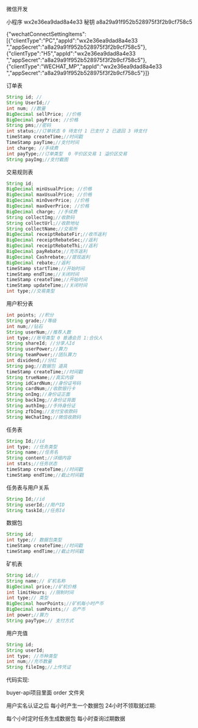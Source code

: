 微信开发

小程序 wx2e36ea9dad8a4e33 秘钥 a8a29a91f952b528975f3f2b9cf758c5

{"wechatConnectSettingItems":[{"clientType":"PC","appId":"wx2e36ea9dad8a4e33 ","appSecret":"a8a29a91f952b528975f3f2b9cf758c5"},{"clientType":"H5","appId":"wx2e36ea9dad8a4e33 ","appSecret":"a8a29a91f952b528975f3f2b9cf758c5"},{"clientType":"WECHAT_MP","appId":"wx2e36ea9dad8a4e33 ","appSecret":"a8a29a91f952b528975f3f2b9cf758c5"}]}

订单表

```java
String id; //
String UserId;//
int num; //数量
BigDecimal sellPrice; //价格
BigDecimal payPrice; //价格
String pms;//密码
int status;//订单状态 0 待支付 1 已支付 2 已退回 3 待支付
timeStamp createTime;//时间戳
TimeStamp payTime;//支付时间
int charge; //手续费
int payType;//订单类型  0 平价区交易 1 溢价区交易
String payImg;//支付截图
```

交易规则表

```java
String id;
BigDecimal minUsualPrice; //价格
BigDecimal maxUsualPrice; //价格
BigDecimal minOverPrice; //价格
BigDecimal maxOverPrice; //价格
BigDecimal charge; //手续费
String collectImg;//收款码
String collectUrl;//收款地址
String collectName;//交易所
BigDecimal receiptRebateFir;//收币返利
BigDecimal receiptRebateSec;//返利
BigDecimal receiptRebateThi;//返利
BigDecimal payRebate;//充币返利
BigDecimal Cashrebate;//提现返利	
BigDecimal rebate;//返利	
timeStamp startTime;//开始时间
timeStamp endTime;//关闭时间
timeStamp createTime;//开始时间
timeStamp updateTime;//关闭时间
int type;//交易类型

```





用户积分表

```java
int points; //积分
String grade;//等级
int num;//钻石
String userNum;//推荐人数
int type;//账号类型 0 普通会员 1:合伙人
String shareId; //分享人Id
String userPower;//算力
String teamPower;//团队算力
int dividend;//分红
String pag;//数据包 道具
timeStamp createTime;//时间戳
String trueName;//真实内容
String idCardNum;//身份证号码
String cardNum;//收款银行卡
String onImg;//身份证正面
String backImg;//身份证背面
String authImg;//手持身份证
String zfbImg;//支付宝收款码
String WeChatImg;//微信收款码
```

任务表

```java
String Id;//id
int type; //任务类型
String name;//任务名
String content;//详细内容
int stats;//任务状态
timeStamp createTime;//时间戳
timeStamp endTime;//截止时间戳
```

任务表与用户关系

```java
String Id;//id
String userId;//用户ID
String taskId;//任务Id
```

数据包

```java
String id;
int type;// 数据包类型
timeStamp createTime;//时间戳
timeStamp endTime;//截止时间戳
```

矿机表

```java
String id;//
String name;// 矿机名称
BigDecimal price;//矿机价格
int limitHours; //限制时间
int type;// 类型
BigDecimal hourPoints;//矿机每小时产币
BigDecimal sumPoints;// 总产币
int power;//算力
String payType;// 支付方式
```

用户充值

```java
String id;
String userId;
int type; //币种类型
int num;//充币数量
String fileImg;//上传凭证
```



代码实现:

buyer-api项目里面 order 文件夹



用户实名认证之后 每小时产生一个数据包 24小时不领取就过期:

每个小时定时任务生成数据包 每小时查询过期数据
